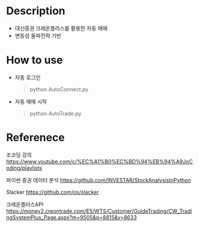 # Description
- 대신증권 크레온플러스를 활용한 자동 매매
- 변동성 돌파전략 기반

# How to use
- 자동 로그인

  >python AutoConnect.py
- 자동 매매 시작

  >python AutoTrade.py

# Referenece
조코딩 강의
https://www.youtube.com/c/%EC%A1%B0%EC%BD%94%EB%94%A9JoCoding/playlists

파이썬 증권 데이터 분석
https://github.com/INVESTAR/StockAnalysisInPython

Slacker
https://github.com/os/slacker

크레온플러스API
https://money2.creontrade.com/E5/WTS/Customer/GuideTrading/CW_TradingSystemPlus_Page.aspx?m=9505&p=8815&v=8633
